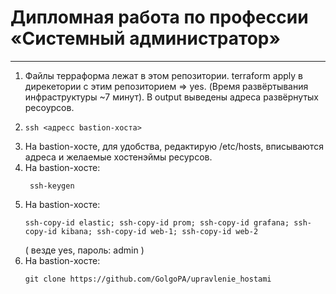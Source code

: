 # Дипломная работа по профессии «Системный администратор»

---

1. Файлы терраформа лежат в этом репозитории. terraform apply в дирекетории с этим репозиторием => yes. (Время развёртывания инфраструктуры ~7 минут). В output выведены адреса развёрнутых ресоурсов.
2. ```
   ssh <адресс bastion-хоста>
   ```
3. На bastion-хосте, для удобства, редактирую /etc/hosts, вписываются адреса и желаемые хостенэймы ресурсов.
4. На bastion-хосте:
   ```
    ssh-keygen
   ```
5. На bastion-хосте:
   ```
   ssh-copy-id elastic; ssh-copy-id prom; ssh-copy-id grafana; ssh-copy-id kibana; ssh-copy-id web-1; ssh-copy-id web-2
   ```
   ( везде yes, пароль: admin )
6. На bastion-хосте:
   ```
   git clone https://github.com/GolgoPA/upravlenie_hostami
   ```
